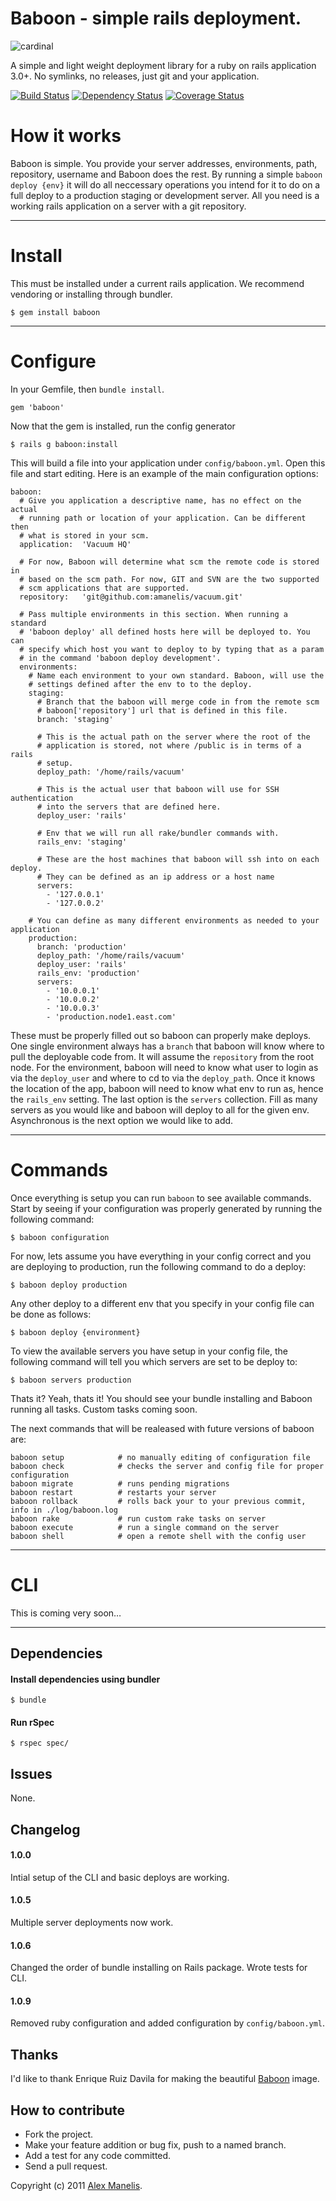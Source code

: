 # Baboon - simple rails deployment.
![cardinal](https://alexweb.s3.amazonaws.com/baboon.png)

A simple and light weight deployment library for a ruby on rails application 3.0+. No symlinks, no releases, just git and your application. 

[![Build Status](https://secure.travis-ci.org/amanelis/baboon.png)](http://travis-ci.org/amanelis/baboon)
[![Dependency Status](https://gemnasium.com/amanelis/baboon.png)](https://gemnasium.com/amanelis/baboon)
[![Coverage Status](https://coveralls.io/repos/amanelis/baboon/badge.png?branch=master)](https://coveralls.io/r/amanelis/baboon)


# How it works
Baboon is simple. You provide your server addresses, environments, path, repository, username and Baboon does the rest. By running a simple `baboon deploy {env}` it will do all neccessary operations you intend for it to do on a full deploy to a production staging or development server. All you need is a working rails application on a server with a git repository.

---
# Install
This must be installed under a current rails application. We recommend vendoring or installing through bundler.

	$ gem install baboon

---
# Configure

In your Gemfile, then `bundle install`.

	gem 'baboon'
	
Now that the gem is installed, run the config generator

	$ rails g baboon:install

This will build a file into your application under `config/baboon.yml`. Open this file and start editing. Here is an example of the main configuration options:

	baboon:
	  # Give you application a descriptive name, has no effect on the actual
	  # running path or location of your application. Can be different then
	  # what is stored in your scm.
	  application:  'Vacuum HQ'
	
	  # For now, Baboon will determine what scm the remote code is stored in
	  # based on the scm path. For now, GIT and SVN are the two supported 
	  # scm applications that are supported.
	  repository:   'git@github.com:amanelis/vacuum.git'
	
	  # Pass multiple environments in this section. When running a standard
	  # 'baboon deploy' all defined hosts here will be deployed to. You can
	  # specify which host you want to deploy to by typing that as a param
	  # in the command 'baboon deploy development'.
	  environments:
	    # Name each environment to your own standard. Baboon, will use the 
	    # settings defined after the env to to the deploy.
	    staging:
	      # Branch that the baboon will merge code in from the remote scm
	      # baboon['repository'] url that is defined in this file.
	      branch: 'staging'
	
	      # This is the actual path on the server where the root of the 
	      # application is stored, not where /public is in terms of a rails
	      # setup.
	      deploy_path: '/home/rails/vacuum'
	 
	      # This is the actual user that baboon will use for SSH authentication
	      # into the servers that are defined here. 
	      deploy_user: 'rails'
	
	      # Env that we will run all rake/bundler commands with.
	      rails_env: 'staging'
	
	      # These are the host machines that baboon will ssh into on each deploy.
	      # They can be defined as an ip address or a host name
	      servers:
	        - '127.0.0.1'
	        - '127.0.0.2'
	          
	    # You can define as many different environments as needed to your application
	    production:
	      branch: 'production'
	      deploy_path: '/home/rails/vacuum'
	      deploy_user: 'rails'
	      rails_env: 'production'
	      servers:
	        - '10.0.0.1'
	        - '10.0.0.2'
	        - '10.0.0.3'
	        - 'production.node1.east.com'
	
These must be properly filled out so baboon can properly make deploys. One single environment always has a `branch` that baboon will know where to pull the deployable code from. It will assume the `repository` from the root node. For the environment, baboon will need to know what user to login as via the `deploy_user` and where to cd to via the `deploy_path`. Once it knows the location of the app, baboon will need to know what env to run as, hence the `rails_env` setting. The last option is the `servers` collection. Fill as many servers as you would like and baboon will deploy to all for the given env. Asynchronous is the next option we would like to add.

---
# Commands
Once everything is setup you can run `baboon` to see available commands. Start by seeing if your configuration was properly generated by running the following command:

	$ baboon configuration
	
For now, lets assume you have everything in your config correct and you are deploying to production, run the following command to do a deploy:

	$ baboon deploy production
	
Any other deploy to a different env that you specify in your config file can be done as follows:

	$ baboon deploy {environment}
	
To view the available servers you have setup in your config file, the following command will tell you which servers are set to be deploy to:

	$ baboon servers production
	
Thats it? Yeah, thats it! You should see your bundle installing and Baboon running all tasks. Custom tasks coming soon.

The next commands that will be realeased with future versions of baboon are:


  	baboon setup    		# no manually editing of configuration file
	baboon check 		    # checks the server and config file for proper configuration
	baboon migrate 		  	# runs pending migrations
	baboon restart 		  	# restarts your server
	baboon rollback 	  	# rolls back your to your previous commit, info in ./log/baboon.log
	baboon rake 			# run custom rake tasks on server
	baboon execute 			# run a single command on the server
	baboon shell	 		# open a remote shell with the config user

---
# CLI

This is coming very soon…


---
## Dependencies
#### Install dependencies using bundler  
    $ bundle
  
#### Run rSpec  
    $ rspec spec/

## Issues
  None.

## Changelog
#### 1.0.0
Intial setup of the CLI and basic deploys are working.

#### 1.0.5
Multiple server deployments now work.

#### 1.0.6
Changed the order of bundle installing on Rails package. Wrote tests for CLI.

#### 1.0.9
Removed ruby configuration and added configuration by `config/baboon.yml`.

## Thanks
I'd like to thank Enrique Ruiz Davila for making the beautiful [Baboon](http://www.behance.net/davila) image. 

## How to contribute
 
* Fork the project.
* Make your feature addition or bug fix, push to a named branch.
* Add a test for any code committed.
* Send a pull request.

Copyright (c) 2011 [Alex Manelis](http://twitter.com/amanelis). 
